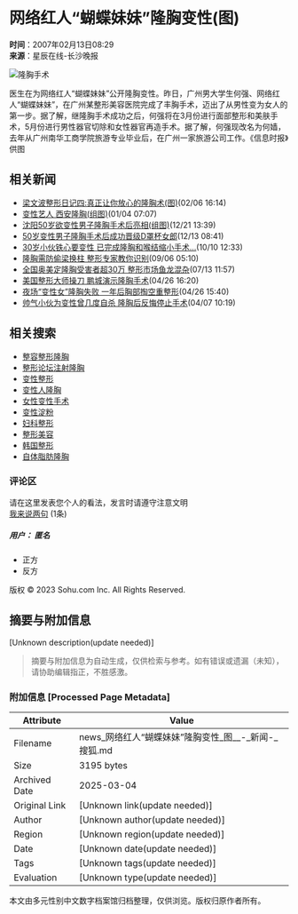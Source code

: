 # 网络红人“蝴蝶妹妹”隆胸变性(图)

**时间**：2007年02月13日08:29  
**来源**：星辰在线-长沙晚报  

![隆胸手术](https://photocdn.sohu.com/20070213/Img248208477.jpg)

医生在为网络红人“蝴蝶妹妹”公开隆胸变性。昨日，广州男大学生何强、网络红人“蝴蝶妹妹”，在广州某整形美容医院完成了丰胸手术，迈出了从男性变为女人的第一步。据了解，继隆胸手术成功之后，何强将在3月份进行面部整形和美肤手术，5月份进行男性器官切除和女性器官再造手术。据了解，何强现改名为何嫱，去年从广州南华工商学院旅游专业毕业后，在广州一家旅游公司工作。《信息时报》供图  

## 相关新闻

- [梁文波整形日记四:真正让你放心的隆胸术(图)](https://news.sohu.com/20070206/n248081471.shtml)(02/06 16:14)
- [变性艺人 西安隆胸(组图)](https://news.sohu.com/20070104/n247408432.shtml)(01/04 07:07)
- [沈阳50岁欲变性男子隆胸手术后亮相(组图)](https://news.sohu.com/20061221/n247182319.shtml)(12/21 13:39)
- [50岁变性男子隆胸手术后成功晋级D罩杯女郎](https://news.sohu.com/20061213/n247004305.shtml)(12/13 08:41)
- [30岁小伙铁心要变性 已完成隆胸和喉结缩小手术...](https://news.sohu.com/20061010/n245712585.shtml)(10/10 12:33)
- [隆胸需防偷梁换柱 整形专家教你识别](https://news.sohu.com/20060906/n245182045.shtml)(09/06 05:10)
- [全国奥美定隆胸受害者超30万 整形市场鱼龙混杂](https://news.sohu.com/20060713/n244241264.shtml)(07/13 11:57)
- [美国整形大师操刀 鹏城演示隆胸手术](https://news.sohu.com/20060426/n243014238.shtml)(04/26 16:20)
- [夜场“变性女”隆胸失败 一年后胸部掏空重整形](https://news.sohu.com/20060426/n243012982.shtml)(04/26 15:40)
- [帅气小伙为变性曾几度自杀 隆胸后反悔停止手术](https://news.sohu.com/20060407/n242682416.shtml)(04/07 10:19)  

## 相关搜索

- [整容整形隆胸](https://www.sogou.com/web?query=整容整形隆胸&pid=02021103)
- [整形论坛注射隆胸](https://www.sogou.com/web?query=整形论坛注射隆胸&pid=02021103)
- [变性整形](https://www.sogou.com/web?query=变性整形&pid=02021103)
- [变性人隆胸](https://www.sogou.com/web?query=变性人隆胸&pid=02021103)
- [女性变性手术](https://www.sogou.com/web?query=女性变性手术&pid=02021103)
- [变性淀粉](https://www.sogou.com/web?query=变性淀粉&pid=02021103)
- [妇科整形](https://www.sogou.com/web?query=妇科整形&pid=02021103)
- [整形美容](https://www.sogou.com/web?query=整形美容&pid=02021103)
- [韩国整形](https://www.sogou.com/web?query=韩国整形&pid=02021103)
- [自体脂肪隆胸](https://www.sogou.com/web?query=自体脂肪隆胸&pid=02021103)  

### 评论区

请在这里发表您个人的看法，发言时请遵守注意文明  
[我来说两句](https://comment2.news.sohu.com/viewcomments.action?id=248208476) (1条) 

##### 用户： 匿名  
- 正方
- 反方  

版权 © 2023 Sohu.com Inc. All Rights Reserved.
<!-- tcd_original_link http://news.sohu.com/20070213/n248208476.shtml -->


## 摘要与附加信息

<!-- tcd_abstract -->
[Unknown description(update needed)]
<!-- tcd_abstract_end -->

> 摘要与附加信息为自动生成，仅供检索与参考。如有错误或遗漏（未知），请协助编辑指正，不胜感激。

### 附加信息 [Processed Page Metadata]

| Attribute       | Value                                  |
|-----------------|----------------------------------------|
| Filename        | news_网络红人“蝴蝶妹妹”隆胸变性_图__-_新闻-_搜狐.md                             |
| Size            | 3195 bytes                           |
| Archived Date   | 2025-03-04                             |
| Original Link   | [Unknown link(update needed)]                       |
| Author          | [Unknown author(update needed)]                               |
| Region          | [Unknown region(update needed)]                               |
| Date            | [Unknown date(update needed)]                                 |
| Tags            | [Unknown tags(update needed)]                                 |
| Evaluation            | [Unknown type(update needed)]                                 |
<!-- tcd_table_end -->

本文由多元性别中文数字档案馆归档整理，仅供浏览。版权归原作者所有。

